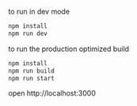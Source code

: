 to run in dev mode

```bash
npm install
npm run dev
```

to run the production optimized build

```bash
npm install
npm run build
npm run start
```

open http://localhost:3000
